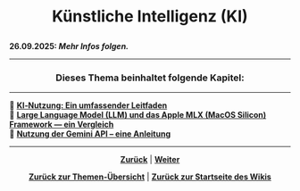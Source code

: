 # <p align="center">Künstliche Intelligenz (KI)</p>
<!-- Einleitung -->

**26.09.2025: _Mehr Infos folgen._**

---

### <p align="center">Dieses Thema beinhaltet folgende Kapitel:</p>

---

🔹 [**KI‐Nutzung: Ein umfassender Leitfaden**](/docs/04-tools/06-ki/01-leitfaden/README.md) </br>
🔹 [**Large Language Model (LLM) und das Apple MLX (MacOS Silicon) Framework — ein Vergleich**](/docs/04-tools/06-ki/02-llm-mlx/README.md) </br>
🔹 [**Nutzung der Gemini API – eine Anleitung**](/docs/04-tools/06-ki/03-gemini/README.md) </br>

---

<p align="center">
<a href="/docs/04-tools/05-launchpad/03-videos/README.md"><strong>Zurück</strong></a> | 
<a href="/docs/04-tools/06-ki/01-leitfaden/README.md"><strong>Weiter</strong></a>
</p>

<p align="center">
<a href="/docs/04-tools/README.md/#dieser-themenbereich-beinhaltet-folgende-themen"><strong>Zurück zur Themen-Übersicht</strong></a> | <a href="/docs/00-willkommen/README.md"><strong>Zurück zur Startseite des Wikis</strong></a>
</p>

